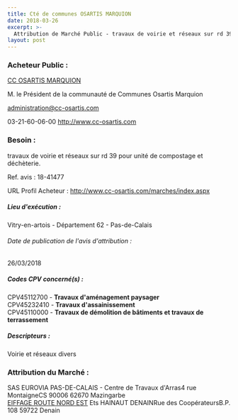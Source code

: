 ```yaml
---
title: Cté de communes OSARTIS MARQUION
date: 2018-03-26
excerpt: >-
  Attribution de Marché Public - travaux de voirie et réseaux sur rd 39 pour unité de compostage et déchèterie.
layout: post
---
```


### Acheteur Public : 
<a href="/acheteur-133/siren-200044048"> CC OSARTIS MARQUION</a><br/>

M. le Président de la communauté de Communes Osartis Marquion

administration@cc-osartis.com

03-21-60-06-00
http://www.cc-osartis.com
### Besoin :

travaux de voirie et réseaux sur rd 39 pour unité de compostage et déchèterie.

Ref. avis : 18-41477

URL Profil Acheteur : http://www.cc-osartis.com/marches/index.aspx

##### Lieu d'exécution :

Vitry-en-artois - Département 62 - Pas-de-Calais

###### Date de publication de l'avis d'attribution : 
26/03/2018

##### Codes CPV concerné(s) :
CPV45112700 - **Travaux d'aménagement paysager** <br/>
CPV45232410 - **Travaux d'assainissement** <br/>
CPV45110000 - **Travaux de démolition de bâtiments et travaux de terrassement** <br/>

##### Descripteurs :
Voirie et réseaux divers <br/>

### Attribution du Marché :
SAS EUROVIA PAS-DE-CALAIS - Centre de Travaux d'Arras4 rue MontaigneCS 90006 62670 Mazingarbe <br/>
<a href="/entreprise-555/siren-402096267"> EIFFAGE ROUTE NORD EST</a>    Ets HAINAUT DENAINRue des CoopérateursB.P. 108 59722 Denain <br/>
